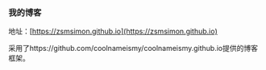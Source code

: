 ### 我的博客

地址：[https://zsmsimon.github.io](https://zsmsimon.github.io)

采用了https://github.com/coolnameismy/coolnameismy.github.io提供的博客框架。
